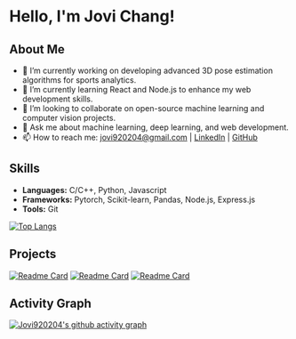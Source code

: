 # Hello, I'm Jovi Chang!
## About Me
- 🔭 I’m currently working on developing advanced 3D pose estimation algorithms for sports analytics.
- 🌱 I’m currently learning React and Node.js to enhance my web development skills.
- 👯 I’m looking to collaborate on open-source machine learning and computer vision projects.
- 💬 Ask me about machine learning, deep learning, and web development.
- 📫 How to reach me: [jovi920204@gmail.com](mailto:jovi920204@gmail.com) | [LinkedIn](https://www.linkedin.com/in/jui-lin-chang-2345bb248/) | [GitHub](https://github.com/jovi920204)

## Skills
- **Languages:** C/C++, Python, Javascript
- **Frameworks:** Pytorch, Scikit-learn, Pandas, Node.js, Express.js
- **Tools:** Git

[![Top Langs](https://github-readme-stats.vercel.app/api/top-langs/?username=jovi920204&layout=donut&theme=shadow_blue&hide=ASP.NET)](https://github.com/anuraghazra/github-readme-stats)

## Projects
[![Readme Card](https://github-readme-stats.vercel.app/api/pin/?username=jovi920204&repo=Malware-Classification-with-Deep-and-Machine-Learning)](https://github.com/anuraghazra/github-readme-stats)
[![Readme Card](https://github-readme-stats.vercel.app/api/pin/?username=jovi920204&repo=Printer-Account-Management-System)](https://github.com/anuraghazra/github-readme-stats)
[![Readme Card](https://github-readme-stats.vercel.app/api/pin/?username=jovi920204&repo=Syntax-Analyzer
)](https://github.com/anuraghazra/github-readme-stats)

## Activity Graph
[![Jovi920204's github activity graph](https://github-readme-activity-graph.vercel.app/graph?username=jovi920204&bg_color=FFFFFF&line=96B6C5&color=352F44&area_color=ADC4CE&area=true)](https://github.com/ashutosh00710/github-readme-activity-graph)
<!-- https://github.com/Ashutosh00710/github-readme-activity-graph -->
